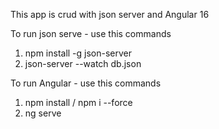 This app is crud with json server and Angular 16

To run json serve - use this commands
1. npm install -g json-server  
2. json-server --watch db.json


To run Angular - use this commands
1. npm install / npm i --force
2. ng serve

